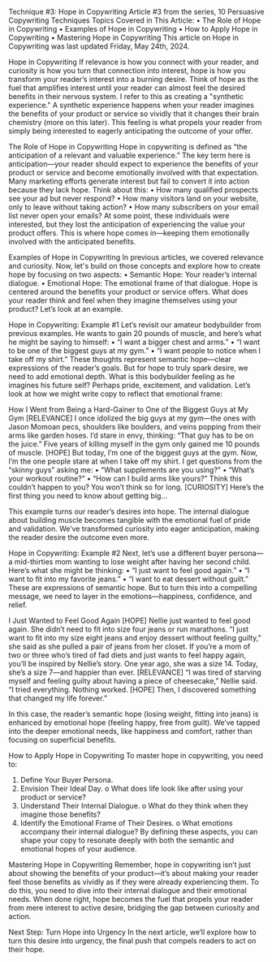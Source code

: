 Technique #3: Hope in Copywriting
Article #3 from the series, 10 Persuasive Copywriting Techniques
Topics Covered in This Article:
•	The Role of Hope in Copywriting
•	Examples of Hope in Copywriting
•	How to Apply Hope in Copywriting
•	Mastering Hope in Copywriting
This article on Hope in Copywriting was last updated Friday, May 24th, 2024.
 
Hope in Copywriting
If relevance is how you connect with your reader, and curiosity is how you turn that connection into interest, hope is how you transform your reader’s interest into a burning desire. Think of hope as the fuel that amplifies interest until your reader can almost feel the desired benefits in their nervous system.
I refer to this as creating a "synthetic experience." A synthetic experience happens when your reader imagines the benefits of your product or service so vividly that it changes their brain chemistry (more on this later). This feeling is what propels your reader from simply being interested to eagerly anticipating the outcome of your offer.
 
The Role of Hope in Copywriting
Hope in copywriting is defined as “the anticipation of a relevant and valuable experience.” The key term here is anticipation—your reader should expect to experience the benefits of your product or service and become emotionally involved with that expectation.
Many marketing efforts generate interest but fail to convert it into action because they lack hope. Think about this:
•	How many qualified prospects see your ad but never respond?
•	How many visitors land on your website, only to leave without taking action?
•	How many subscribers on your email list never open your emails?
At some point, these individuals were interested, but they lost the anticipation of experiencing the value your product offers. This is where hope comes in—keeping them emotionally involved with the anticipated benefits.
 
Examples of Hope in Copywriting
In previous articles, we covered relevance and curiosity. Now, let's build on those concepts and explore how to create hope by focusing on two aspects:
•	Semantic Hope: Your reader’s internal dialogue.
•	Emotional Hope: The emotional frame of that dialogue.
Hope is centered around the benefits your product or service offers. What does your reader think and feel when they imagine themselves using your product? Let’s look at an example.
 
Hope in Copywriting: Example #1
Let’s revisit our amateur bodybuilder from previous examples. He wants to gain 20 pounds of muscle, and here’s what he might be saying to himself:
•	“I want a bigger chest and arms.”
•	“I want to be one of the biggest guys at my gym.”
•	“I want people to notice when I take off my shirt.”
These thoughts represent semantic hope—clear expressions of the reader’s goals. But for hope to truly spark desire, we need to add emotional depth. What is this bodybuilder feeling as he imagines his future self? Perhaps pride, excitement, and validation.
Let’s look at how we might write copy to reflect that emotional frame:
 
How I Went from Being a Hard-Gainer to One of the Biggest Guys at My Gym
[RELEVANCE]
I once idolized the big guys at my gym—the ones with Jason Momoan pecs, shoulders like boulders, and veins popping from their arms like garden hoses. I’d stare in envy, thinking:
“That guy has to be on the juice.”
Five years of killing myself in the gym only gained me 10 pounds of muscle.
[HOPE]
But today, I’m one of the biggest guys at the gym. Now, I’m the one people stare at when I take off my shirt.
I get questions from the “skinny guys” asking me:
•	“What supplements are you using?”
•	“What’s your workout routine?”
•	“How can I build arms like yours?”
Think this couldn’t happen to you? You won’t think so for long. [CURIOSITY]
Here’s the first thing you need to know about getting big...
 
This example turns our reader’s desires into hope. The internal dialogue about building muscle becomes tangible with the emotional fuel of pride and validation. We’ve transformed curiosity into eager anticipation, making the reader desire the outcome even more.
 
Hope in Copywriting: Example #2
Next, let’s use a different buyer persona—a mid-thirties mom wanting to lose weight after having her second child. Here’s what she might be thinking:
•	“I just want to feel good again.”
•	“I want to fit into my favorite jeans.”
•	“I want to eat dessert without guilt.”
These are expressions of semantic hope. But to turn this into a compelling message, we need to layer in the emotions—happiness, confidence, and relief.
 
I Just Wanted to Feel Good Again
[HOPE]
Nellie just wanted to feel good again. She didn’t need to fit into size four jeans or run marathons.
“I just want to fit into my size eight jeans and enjoy dessert without feeling guilty,” she said as she pulled a pair of jeans from her closet.
If you’re a mom of two or three who’s tired of fad diets and just wants to feel happy again, you’ll be inspired by Nellie’s story. One year ago, she was a size 14. Today, she’s a size 7—and happier than ever.
[RELEVANCE]
“I was tired of starving myself and feeling guilty about having a piece of cheesecake,” Nellie said. “I tried everything. Nothing worked. [HOPE] Then, I discovered something that changed my life forever.”
 
In this case, the reader’s semantic hope (losing weight, fitting into jeans) is enhanced by emotional hope (feeling happy, free from guilt). We’ve tapped into the deeper emotional needs, like happiness and comfort, rather than focusing on superficial benefits.
 
How to Apply Hope in Copywriting
To master hope in copywriting, you need to:
1.	Define Your Buyer Persona.
2.	Envision Their Ideal Day.
	o	What does life look like after using your product or service?
3.	Understand Their Internal Dialogue.
	o	What do they think when they imagine those benefits?
4.	Identify the Emotional Frame of Their Desires.
	o	What emotions accompany their internal dialogue?
By defining these aspects, you can shape your copy to resonate deeply with both the semantic and emotional hopes of your audience.
 
Mastering Hope in Copywriting
Remember, hope in copywriting isn’t just about showing the benefits of your product—it’s about making your reader feel those benefits as vividly as if they were already experiencing them. To do this, you need to dive into their internal dialogue and their emotional needs.
When done right, hope becomes the fuel that propels your reader from mere interest to active desire, bridging the gap between curiosity and action.
 
Next Step: Turn Hope into Urgency
In the next article, we’ll explore how to turn this desire into urgency, the final push that compels readers to act on their hope.
